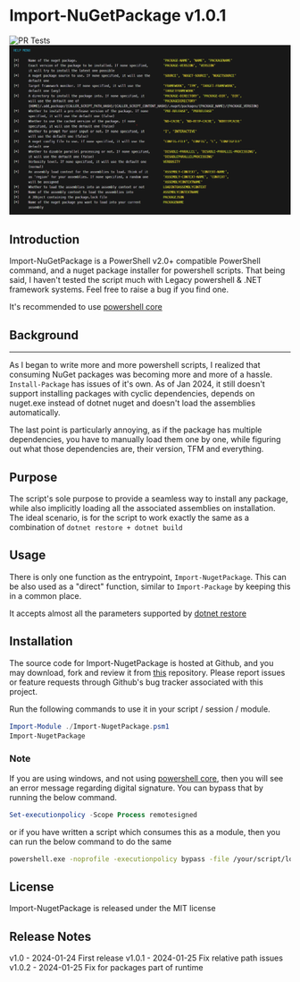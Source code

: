 # Import-NuGetPackage v1.0.1

![PR Tests](https://github.com/gliesefire/Import-NuGetPackage/actions/workflows/pull-requests-tests.yml/badge.svg)
![Import-NuGetPackage Help Menu Screenshot](./HelpMenu.png)

## Introduction

Import-NuGetPackage is a PowerShell v2.0+ compatible PowerShell command, and a nuget package installer for powershell scripts.
That being said, I haven't tested the script much with Legacy powershell & .NET framework systems. Feel free to raise a bug if you find one.

It's recommended to use [powershell core](https://github.com/PowerShell/PowerShell/releases/latest)

## Background

----------
As I began to write more and more powershell scripts, I realized that consuming NuGet packages was becoming more and more of a hassle.
`Install-Package` has issues of it's own. As of Jan 2024, it still doesn't support installing packages with cyclic dependencies, depends on nuget.exe instead of dotnet nuget and doesn't load the assemblies automatically.

The last point is particularly annoying, as if the package has multiple dependencies, you have to manually load them one by one, while figuring out what those dependencies are, their version, TFM and everything.

## Purpose

The script's sole purpose to provide a seamless way to install any package, while also implicitly loading all the associated assemblies on installation.
The ideal scenario, is for the script to work exactly the same as a combination of `dotnet restore + dotnet build`

## Usage

There is only one function as the entrypoint, `Import-NugetPackage`. This can be also used as a "direct" function, similar to `Import-Package` by keeping this in a common place.

It accepts almost all the parameters supported by [dotnet restore](https://learn.microsoft.com/en-us/dotnet/core/tools/dotnet-restore)

## Installation

The source code for Import-NugetPackage is hosted at Github, and you may
download, fork and review it from [this](https://github.com/gliesefire/Import-NugetPackage) repository. Please report issues
or feature requests through Github's bug tracker associated with this project.

Run the following commands to use it in your script / session / module.

```powershell
Import-Module ./Import-NugetPackage.psm1
Import-NugetPackage
```

### Note

If you are using windows, and not using [powershell core](https://github.com/PowerShell/PowerShell/releases/latest), then you will see an error message regarding digital signature. You can bypass that by running the below command.

```powershell
Set-executionpolicy -Scope Process remotesigned
```

or if you have written a script which consumes this as a module, then you can run the below command to do the same

```bash
powershell.exe -noprofile -executionpolicy bypass -file /your/script/location/which/consumes/Import-NugetPackage/Module.ps1
```

## License

Import-NugetPackage is released under the MIT license

## Release Notes

v1.0    - 2024-01-24 First release
v1.0.1  - 2024-01-25 Fix relative path issues
v1.0.2  - 2024-01-25 Fix for packages part of runtime

